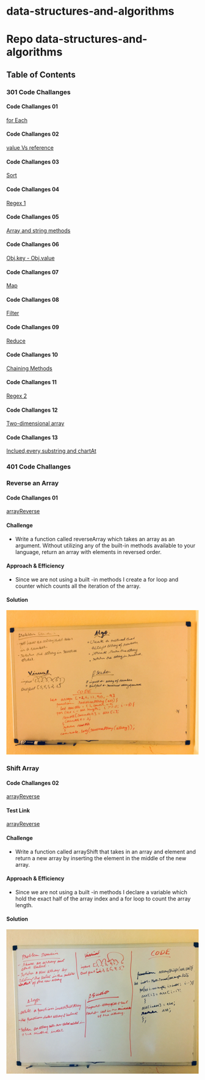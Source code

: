 # data-structures-and-algorithms

# Repo data-structures-and-algorithms  

## Table of Contents

### 301 Code Challanges
#### Code Challanges 01
[for Each](./code-challanges/for-each/challenges-01.test.js) 
#### Code Challanges 02
[value Vs reference](./code-challanges/valueVsreference/challenges-02.test.js) 
#### Code Challanges 03
[Sort](./code-challanges/sort/challenges-03.test.js) 
#### Code Challanges 04
[Regex 1](./code-challanges/regex/challenges-04.test.js) 
#### Code Challanges 05
[Array and string methods](./code-challanges/array&stringmethod/challenges-05.test.js) 
#### Code Challanges 06
[Obj.key - Obj.value](./code-challanges/objkey-objvalue/challenges-06.test.js) 
#### Code Challanges 07
[Map](./code-challanges/map/challenges-07.test.js) 
#### Code Challanges 08
[Filter](./code-challanges/filter/challenges-08.test.js) 
#### Code Challanges 09
[Reduce](./code-challanges/reduce/challenges-09.test.js) 
#### Code Challanges 10
[Chaining Methods](./code-challanges/chaining-methods/challenges-10.test.js) 
#### Code Challanges 11
[Regex 2](./code-challanges/regex2/challenges-11.test.js) 
#### Code Challanges 12
[Two-dimensional array](./code-challanges/two-dimensional-array/challenges-12.test.js) 
#### Code Challanges 13
[Inclued,every,substring and chartAt](./code-challanges/includes-every/challenges-13.test.js) 




### 401 Code Challanges
### Reverse an Array

#### Code Challanges 01
[arrayReverse](./code-challanges/arrayReverse/array-reverse.js)

#### Challenge
* Write a function called reverseArray which takes an array as an argument. Without utilizing any of the built-in methods available to your language, return an array with elements in reversed order.


#### Approach & Efficiency
* Since we are not using a built -in methods I create a for loop and counter which counts all the iteration of the array.


#### Solution
![White Board code ](./asset/image/reverseArray.jpg)


### Shift Array

#### Code Challanges 02
[arrayReverse](./code-challanges/arrayShift/array-shift.js)

#### Test Link
[arrayReverse](./code-challanges/arrayShift/_test_/array-shift.test.js)



#### Challenge
* Write a function called arrayShift that takes in an array and element and return a new array by inserting the element in the middle of the new array.


#### Approach & Efficiency
* Since we are not using a built -in methods I declare a variable which hold the exact half of the array index and a for loop to count the array length. 


#### Solution
![White Board code ](./asset/image/array-shift-white-board.jpg)


   
